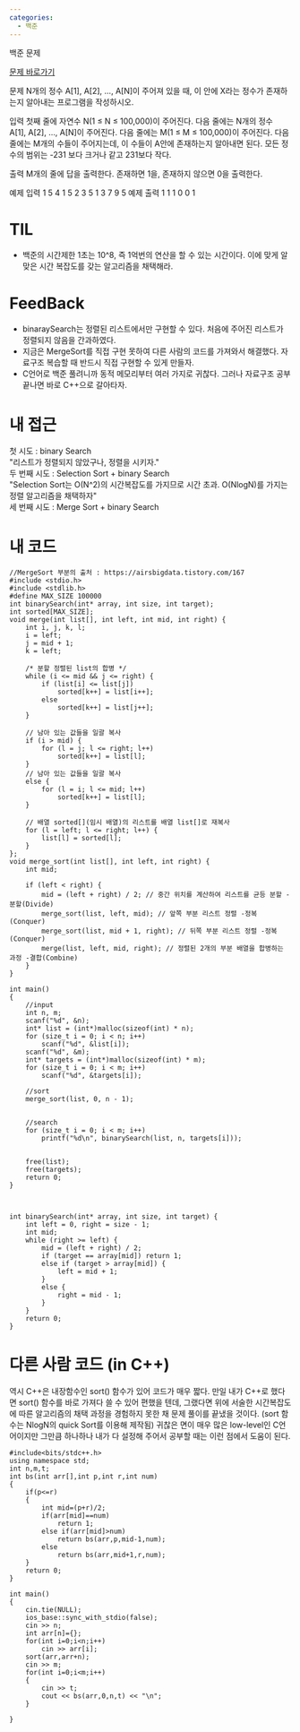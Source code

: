 ```yaml
---
categories:
  - 백준
---
```

백준 문제


[문제 바로가기](https://www.acmicpc.net/problem/1920)

문제
N개의 정수 A[1], A[2], …, A[N]이 주어져 있을 때, 이 안에 X라는 정수가 존재하는지 알아내는 프로그램을 작성하시오.

입력
첫째 줄에 자연수 N(1 ≤ N ≤ 100,000)이 주어진다. 다음 줄에는 N개의 정수 A[1], A[2], …, A[N]이 주어진다. 다음 줄에는 M(1 ≤ M ≤ 100,000)이 주어진다. 다음 줄에는 M개의 수들이 주어지는데, 이 수들이 A안에 존재하는지 알아내면 된다. 모든 정수의 범위는 -231 보다 크거나 같고 231보다 작다.

출력
M개의 줄에 답을 출력한다. 존재하면 1을, 존재하지 않으면 0을 출력한다.

예제 입력 1 
5
4 1 5 2 3
5
1 3 7 9 5
예제 출력 1 
1
1
0
0
1





# TIL

* 백준의 시간제한 1초는 10^8, 즉 1억번의 연산을 할 수 있는 시간이다. 
이에 맞게 알맞은 시간 복잡도를 갖는 알고리즘을 채택해라.



# FeedBack

* binaraySearch는 정렬된 리스트에서만 구현할 수 있다.
처음에 주어진 리스트가 정렬되지 않음을 간과하였다.
* 지금은 MergeSort를 직접 구현 못하여 다른 사람의 코드를 가져와서 해결했다.
자료구조 복습할 때 반드시 직접 구현할 수 있게 만들자.
* C언어로 백준 풀려니까 동적 메모리부터 여러 가지로 귀찮다.
그러나 자료구조 공부 끝나면 바로 C++으로 갈아타자.

# 내 접근

첫 시도 : binary Search  
"리스트가 정렬되지 않았구나, 정렬을 시키자."  
두 번째 시도 : Selection Sort + binary Search  
"Selection Sort는 O(N^2)의 시간복잡도를 가지므로 시간 초과. O(NlogN)를 가지는 정렬 알고리즘을 채택하자"  
세 번째 시도 : Merge Sort + binary Search


# 내 코드
```
//MergeSort 부분의 출처 : https://airsbigdata.tistory.com/167
#include <stdio.h>
#include <stdlib.h>
#define MAX_SIZE 100000
int binarySearch(int* array, int size, int target);
int sorted[MAX_SIZE];
void merge(int list[], int left, int mid, int right) {
	int i, j, k, l;
	i = left;
	j = mid + 1;
	k = left;

	/* 분할 정렬된 list의 합병 */
	while (i <= mid && j <= right) {
		if (list[i] <= list[j])
			sorted[k++] = list[i++];
		else
			sorted[k++] = list[j++];
	}

	// 남아 있는 값들을 일괄 복사
	if (i > mid) {
		for (l = j; l <= right; l++)
			sorted[k++] = list[l];
	}
	// 남아 있는 값들을 일괄 복사
	else {
		for (l = i; l <= mid; l++)
			sorted[k++] = list[l];
	}

	// 배열 sorted[](임시 배열)의 리스트를 배열 list[]로 재복사
	for (l = left; l <= right; l++) {
		list[l] = sorted[l];
	}
};
void merge_sort(int list[], int left, int right) {
	int mid;

	if (left < right) {
		mid = (left + right) / 2; // 중간 위치를 계산하여 리스트를 균등 분할 -분할(Divide)
		merge_sort(list, left, mid); // 앞쪽 부분 리스트 정렬 -정복(Conquer)
		merge_sort(list, mid + 1, right); // 뒤쪽 부분 리스트 정렬 -정복(Conquer)
		merge(list, left, mid, right); // 정렬된 2개의 부분 배열을 합병하는 과정 -결합(Combine)
	}
}

int main()
{
	//input
	int n, m;
	scanf("%d", &n);
	int* list = (int*)malloc(sizeof(int) * n);
	for (size_t i = 0; i < n; i++)
		scanf("%d", &list[i]);
	scanf("%d", &m);
	int* targets = (int*)malloc(sizeof(int) * m);
	for (size_t i = 0; i < m; i++)
		scanf("%d", &targets[i]);

	//sort
	merge_sort(list, 0, n - 1);


	//search
	for (size_t i = 0; i < m; i++)
		printf("%d\n", binarySearch(list, n, targets[i]));


	free(list);
	free(targets);
	return 0;
}



int binarySearch(int* array, int size, int target) {
	int left = 0, right = size - 1;
	int mid;
	while (right >= left) {
		mid = (left + right) / 2;
		if (target == array[mid]) return 1;
		else if (target > array[mid]) {
			left = mid + 1;
		}
		else {
			right = mid - 1;
		}
	}
	return 0;
}
```



# 다른 사람 코드 (in C++)

역시 C++은 내장함수인 sort() 함수가 있어 코드가 매우 짧다.
만일 내가 C++로 했다면 sort() 함수를 바로 가져다 쓸 수 있어 편했을 텐데, 그랬다면 위에 서술한 시간복잡도에 따른 알고리즘의 채택 과정을 경험하지 못한 채 문제 풀이를 끝냈을 것이다. (sort 함수는 NlogN의 quick Sort를 이용해 제작됨)
귀찮은 면이 매우 많은 low-level인 C언어이지만 그만큼 하나하나 내가 다 설정해 주어서 공부할 때는 이런 점에서 도움이 된다.

```
#include<bits/stdc++.h>
using namespace std;
int n,m,t;
int bs(int arr[],int p,int r,int num)
{
    if(p<=r)
    {
        int mid=(p+r)/2;
        if(arr[mid]==num)
            return 1;
        else if(arr[mid]>num)
            return bs(arr,p,mid-1,num);
        else
            return bs(arr,mid+1,r,num);
    }
    return 0;
}

int main()
{
    cin.tie(NULL);
    ios_base::sync_with_stdio(false);
    cin >> n;
    int arr[n]={};
    for(int i=0;i<n;i++)
        cin >> arr[i];
    sort(arr,arr+n);
    cin >> m;
    for(int i=0;i<m;i++)
    {
        cin >> t;
        cout << bs(arr,0,n,t) << "\n";
    }

}

```
